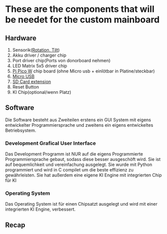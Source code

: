 # These are the components that will be needet for the custom mainboard

## Hardware

1. Sensorik([Rotation, Tilt](https://www.amazon.de/gp/product/B00PL70P7K?ie=UTF8&linkCode=as2&camp=1634&creative=6738&tag=754-21&creativeASIN=B00PL70P7K))
2. Akku driver / charger chip
3. Port driver chip(Ports von donorboard nehmen)
4. LED Matrix 5x5 driver chip
5. [Pi Pico W](https://www.rasppishop.de/raspberry-pi-pico-w?src=raspberrypi) chip board (ohne Micro usb + einlötbar in Platine/steckbar)
6. [Micro USB](https://www.amazon.de/WOWOWO-St%C3%BCck-Buchse-5-polige-L%C3%B6tbuchse/dp/B08W51QHP2/ref=asc_df_B08W51QHP2&mcid=082ce635e81f3aa1a958856ce62a22de?tag=bingshoppin0b-21&linkCode=df0&hvadid=80195761482917&hvnetw=o&hvqmt=e&hvbmt=be&hvdev=c&hvlocint=&hvlocphy=&hvtargid=pla-4583795280312307&psc=1)
7. [SD Card extension](https://www.instructables.com/Raspberry-Pi-Pico-Micro-SD-Card-Interface/)
8. Reset Button
9. KI Chip(optional/wenn Platz)

## Software

Die Software besteht aus Zweiteilen erstens ein GUI System mit eigens entwickelter Programmiersprache und
zweitens ein eigens entwickeltes Betriebsystem.

### Development Grafical User Interface

Das Development Programm ist NUR auf die eigens Programmierte Programmiersprache gebaut,
sodass diese besser ausgeschöft wird. Sie ist auf bequemlichkeit und vereinfachung ausgelegt.
Sie wurde mit Python programmiert und wird in C compilet um die beste effizienz zu gewährleisten.
Sie hat außerdem eine eigene KI Engine mit integrierten Chip für KI

### Operating System

Das Operating System ist für einen Chipsatzt ausgelegt und wird mit einer integrierten KI Engine,
verbessert. 

## Recap
